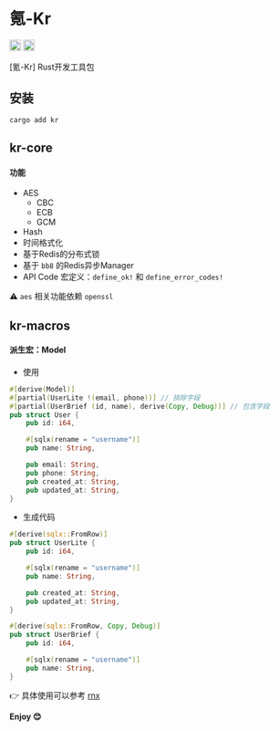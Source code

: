 # 氪-Kr

[<img alt="crates.io" src="https://img.shields.io/crates/v/kr.svg?style=for-the-badge&color=fc8d62&logo=rust" height="20">](https://crates.io/crates/kr)
[<img alt="MIT" src="http://img.shields.io/badge/license-MIT-brightgreen.svg?style=for-the-badge" height="20">](http://opensource.org/licenses/MIT)

[氪-Kr] Rust开发工具包

## 安装

```shell
cargo add kr
```

## kr-core

#### 功能

- AES
  - CBC
  - ECB
  - GCM
- Hash
- 时间格式化
- 基于Redis的分布式锁
- 基于 `bb8` 的Redis异步Manager
- API Code 宏定义：`define_ok!` 和 `define_error_codes!`

⚠️ `aes` 相关功能依赖 `openssl`

## kr-macros

#### 派生宏：Model

- 使用

```rust
#[derive(Model)]
#[partial(UserLite !(email, phone))] // 排除字段
#[partial(UserBrief (id, name), derive(Copy, Debug))] // 包含字段
pub struct User {
    pub id: i64,

    #[sqlx(rename = "username")]
    pub name: String,

    pub email: String,
    pub phone: String,
    pub created_at: String,
    pub updated_at: String,
}
```

- 生成代码

```rust
#[derive(sqlx::FromRow)]
pub struct UserLite {
    pub id: i64,

    #[sqlx(rename = "username")]
    pub name: String,

    pub created_at: String,
    pub updated_at: String,
}

#[derive(sqlx::FromRow, Copy, Debug)]
pub struct UserBrief {
    pub id: i64,

    #[sqlx(rename = "username")]
    pub name: String,
}
```

👉 具体使用可以参考 [rnx](https://crates.io/crates/rnx)

**Enjoy 😊**
